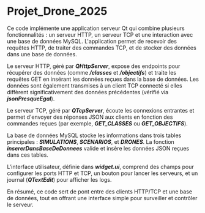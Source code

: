 # Projet_Drone_2025

Ce code implémente une application serveur Qt qui combine plusieurs fonctionnalités : un serveur HTTP, un serveur TCP et une interaction avec une base de données MySQL. L'application permet de recevoir des requêtes HTTP, de traiter des commandes TCP, et de stocker des données dans une base de données.

Le serveur HTTP, géré par ***QHttpServer***, expose des endpoints pour récupérer des données (comme ***/classes*** et ***/objectifs***) et traite les requêtes GET en insérant les données reçues dans la base de données. Les données sont également transmises à un client TCP connecté si elles diffèrent significativement des données précédentes (vérifié via ***jsonPresqueEgal***).

Le serveur TCP, géré par ***QTcpServer***, écoute les connexions entrantes et permet d'envoyer des réponses JSON aux clients en fonction des commandes reçues (par exemple, ***GET_CLASSES*** ou ***GET_OBJECTIFS***).

La base de données MySQL stocke les informations dans trois tables principales : ***SIMULATIONS***, ***SCENARIOS***, et ***DRONES***. La fonction ***insererDansBaseDeDonnees*** valide et insère les données JSON reçues dans ces tables.

L'interface utilisateur, définie dans ***widget.ui***, comprend des champs pour configurer les ports HTTP et TCP, un bouton pour lancer les serveurs, et un journal (***QTextEdit***) pour afficher les logs.

En résumé, ce code sert de pont entre des clients HTTP/TCP et une base de données, tout en offrant une interface simple pour surveiller et contrôler le serveur.
